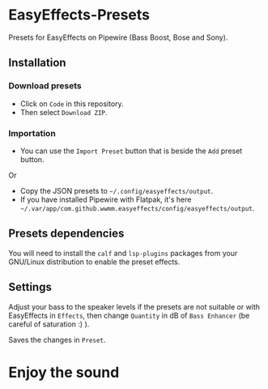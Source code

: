 # EasyEffects-Presets
Presets for EasyEffects on Pipewire (Bass Boost, Bose and Sony).

## Installation
### Download presets
* Click on `Code` in this repository.
* Then select `Download ZIP`.

### Importation
* You can use the `Import Preset` button that is beside the `Add` preset button.

Or
* Copy the JSON presets to `~/.config/easyeffects/output`.
* If you have installed Pipewire with Flatpak, it's here `~/.var/app/com.github.wwmm.easyeffects/config/easyeffects/output`.

## Presets dependencies
You will need to install the `calf` and `lsp-plugins` packages from your GNU/Linux distribution to enable the preset effects.

## Settings
Adjust your bass to the speaker levels if the presets are not suitable or with EasyEffects in `Effects`, then change `Quantity` in dB of `Bass Enhancer` (be careful of saturation :) ).

Saves the changes in `Preset`.

# Enjoy the sound

